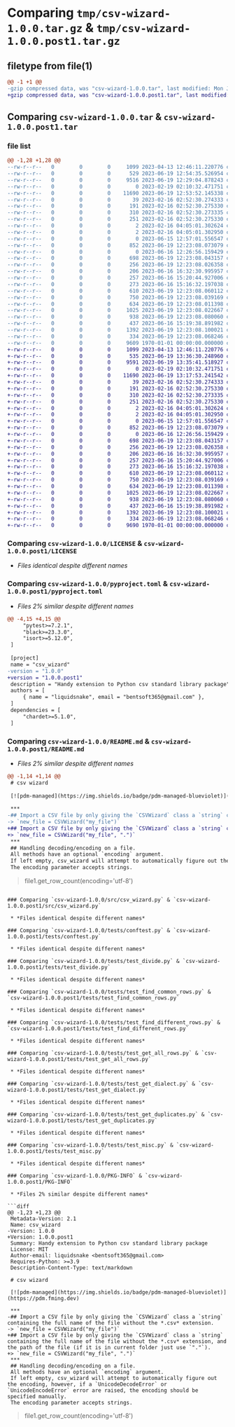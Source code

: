 # Comparing `tmp/csv-wizard-1.0.0.tar.gz` & `tmp/csv-wizard-1.0.0.post1.tar.gz`

## filetype from file(1)

```diff
@@ -1 +1 @@
-gzip compressed data, was "csv-wizard-1.0.0.tar", last modified: Mon Jun 19 13:02:30 2023, max compression
+gzip compressed data, was "csv-wizard-1.0.0.post1.tar", last modified: Mon Jun 19 13:37:52 2023, max compression
```

## Comparing `csv-wizard-1.0.0.tar` & `csv-wizard-1.0.0.post1.tar`

### file list

```diff
@@ -1,28 +1,28 @@
--rw-r--r--   0        0        0     1099 2023-04-13 12:46:11.220776 csv-wizard-1.0.0/LICENSE
--rw-r--r--   0        0        0      529 2023-06-19 12:54:35.526954 csv-wizard-1.0.0/pyproject.toml
--rw-r--r--   0        0        0     9516 2023-06-19 12:29:04.878243 csv-wizard-1.0.0/README.md
--rw-r--r--   0        0        0        0 2023-02-19 02:10:32.471751 csv-wizard-1.0.0/src/__init__.py
--rw-r--r--   0        0        0    11690 2023-06-19 12:53:52.145338 csv-wizard-1.0.0/src/csv_wizard.py
--rw-r--r--   0        0        0       39 2023-02-16 02:52:30.274333 csv-wizard-1.0.0/tests/.pytest_cache/.gitignore
--rw-r--r--   0        0        0      191 2023-02-16 02:52:30.275330 csv-wizard-1.0.0/tests/.pytest_cache/CACHEDIR.TAG
--rw-r--r--   0        0        0      310 2023-02-16 02:52:30.273335 csv-wizard-1.0.0/tests/.pytest_cache/README.md
--rw-r--r--   0        0        0      251 2023-02-16 02:52:30.275330 csv-wizard-1.0.0/tests/.pytest_cache/v/cache/lastfailed
--rw-r--r--   0        0        0        2 2023-02-16 04:05:01.302624 csv-wizard-1.0.0/tests/.pytest_cache/v/cache/nodeids
--rw-r--r--   0        0        0        2 2023-02-16 04:05:01.302950 csv-wizard-1.0.0/tests/.pytest_cache/v/cache/stepwise
--rw-r--r--   0        0        0        0 2023-06-15 12:57:01.556547 csv-wizard-1.0.0/tests/__init__.py
--rw-r--r--   0        0        0      852 2023-06-19 12:23:08.073079 csv-wizard-1.0.0/tests/conftest.py
--rw-r--r--   0        0        0        0 2023-06-16 12:26:56.159429 csv-wizard-1.0.0/tests/empty.csv
--rw-r--r--   0        0        0      698 2023-06-19 12:23:08.043157 csv-wizard-1.0.0/tests/test_divide.py
--rw-r--r--   0        0        0      256 2023-06-19 12:23:08.026358 csv-wizard-1.0.0/tests/test_encoding.py
--rw-r--r--   0        0        0      206 2023-06-16 16:32:30.995957 csv-wizard-1.0.0/tests/test_file_backup.csv
--rw-r--r--   0        0        0      257 2023-06-16 15:20:44.927006 csv-wizard-1.0.0/tests/test_file_diff.csv
--rw-r--r--   0        0        0      273 2023-06-16 15:16:32.197038 csv-wizard-1.0.0/tests/test_file_with_dups.csv
--rw-r--r--   0        0        0      610 2023-06-19 12:23:08.060112 csv-wizard-1.0.0/tests/test_find_common_rows.py
--rw-r--r--   0        0        0      750 2023-06-19 12:23:08.039169 csv-wizard-1.0.0/tests/test_find_different_rows.py
--rw-r--r--   0        0        0      634 2023-06-19 12:23:08.011398 csv-wizard-1.0.0/tests/test_get_all_rows.py
--rw-r--r--   0        0        0     1025 2023-06-19 12:23:08.022667 csv-wizard-1.0.0/tests/test_get_dialect.py
--rw-r--r--   0        0        0      938 2023-06-19 12:23:08.080060 csv-wizard-1.0.0/tests/test_get_duplicates.py
--rw-r--r--   0        0        0      437 2023-06-16 15:19:38.891982 csv-wizard-1.0.0/tests/test_get_headers.py
--rw-r--r--   0        0        0     1392 2023-06-19 12:23:08.100021 csv-wizard-1.0.0/tests/test_misc.py
--rw-r--r--   0        0        0      334 2023-06-19 12:23:08.068246 csv-wizard-1.0.0/tests/test_slice.py
--rw-r--r--   0        0        0     9609 1970-01-01 00:00:00.000000 csv-wizard-1.0.0/PKG-INFO
+-rw-r--r--   0        0        0     1099 2023-04-13 12:46:11.220776 csv-wizard-1.0.0.post1/LICENSE
+-rw-r--r--   0        0        0      535 2023-06-19 13:36:30.248960 csv-wizard-1.0.0.post1/pyproject.toml
+-rw-r--r--   0        0        0     9591 2023-06-19 13:35:41.518927 csv-wizard-1.0.0.post1/README.md
+-rw-r--r--   0        0        0        0 2023-02-19 02:10:32.471751 csv-wizard-1.0.0.post1/src/__init__.py
+-rw-r--r--   0        0        0    11690 2023-06-19 13:17:53.241542 csv-wizard-1.0.0.post1/src/csv_wizard.py
+-rw-r--r--   0        0        0       39 2023-02-16 02:52:30.274333 csv-wizard-1.0.0.post1/tests/.pytest_cache/.gitignore
+-rw-r--r--   0        0        0      191 2023-02-16 02:52:30.275330 csv-wizard-1.0.0.post1/tests/.pytest_cache/CACHEDIR.TAG
+-rw-r--r--   0        0        0      310 2023-02-16 02:52:30.273335 csv-wizard-1.0.0.post1/tests/.pytest_cache/README.md
+-rw-r--r--   0        0        0      251 2023-02-16 02:52:30.275330 csv-wizard-1.0.0.post1/tests/.pytest_cache/v/cache/lastfailed
+-rw-r--r--   0        0        0        2 2023-02-16 04:05:01.302624 csv-wizard-1.0.0.post1/tests/.pytest_cache/v/cache/nodeids
+-rw-r--r--   0        0        0        2 2023-02-16 04:05:01.302950 csv-wizard-1.0.0.post1/tests/.pytest_cache/v/cache/stepwise
+-rw-r--r--   0        0        0        0 2023-06-15 12:57:01.556547 csv-wizard-1.0.0.post1/tests/__init__.py
+-rw-r--r--   0        0        0      852 2023-06-19 12:23:08.073079 csv-wizard-1.0.0.post1/tests/conftest.py
+-rw-r--r--   0        0        0        0 2023-06-16 12:26:56.159429 csv-wizard-1.0.0.post1/tests/empty.csv
+-rw-r--r--   0        0        0      698 2023-06-19 12:23:08.043157 csv-wizard-1.0.0.post1/tests/test_divide.py
+-rw-r--r--   0        0        0      256 2023-06-19 12:23:08.026358 csv-wizard-1.0.0.post1/tests/test_encoding.py
+-rw-r--r--   0        0        0      206 2023-06-16 16:32:30.995957 csv-wizard-1.0.0.post1/tests/test_file_backup.csv
+-rw-r--r--   0        0        0      257 2023-06-16 15:20:44.927006 csv-wizard-1.0.0.post1/tests/test_file_diff.csv
+-rw-r--r--   0        0        0      273 2023-06-16 15:16:32.197038 csv-wizard-1.0.0.post1/tests/test_file_with_dups.csv
+-rw-r--r--   0        0        0      610 2023-06-19 12:23:08.060112 csv-wizard-1.0.0.post1/tests/test_find_common_rows.py
+-rw-r--r--   0        0        0      750 2023-06-19 12:23:08.039169 csv-wizard-1.0.0.post1/tests/test_find_different_rows.py
+-rw-r--r--   0        0        0      634 2023-06-19 12:23:08.011398 csv-wizard-1.0.0.post1/tests/test_get_all_rows.py
+-rw-r--r--   0        0        0     1025 2023-06-19 12:23:08.022667 csv-wizard-1.0.0.post1/tests/test_get_dialect.py
+-rw-r--r--   0        0        0      938 2023-06-19 12:23:08.080060 csv-wizard-1.0.0.post1/tests/test_get_duplicates.py
+-rw-r--r--   0        0        0      437 2023-06-16 15:19:38.891982 csv-wizard-1.0.0.post1/tests/test_get_headers.py
+-rw-r--r--   0        0        0     1392 2023-06-19 12:23:08.100021 csv-wizard-1.0.0.post1/tests/test_misc.py
+-rw-r--r--   0        0        0      334 2023-06-19 12:23:08.068246 csv-wizard-1.0.0.post1/tests/test_slice.py
+-rw-r--r--   0        0        0     9690 1970-01-01 00:00:00.000000 csv-wizard-1.0.0.post1/PKG-INFO
```

### Comparing `csv-wizard-1.0.0/LICENSE` & `csv-wizard-1.0.0.post1/LICENSE`

 * *Files identical despite different names*

### Comparing `csv-wizard-1.0.0/pyproject.toml` & `csv-wizard-1.0.0.post1/pyproject.toml`

 * *Files 2% similar despite different names*

```diff
@@ -4,15 +4,15 @@
     "pytest>=7.2.1",
     "black>=23.3.0",
     "isort>=5.12.0",
 ]
 
 [project]
 name = "csv_wizard"
-version = "1.0.0"
+version = "1.0.0.post1"
 description = "Handy extension to Python csv standard library package"
 authors = [
     { name = "liquidsnake", email = "bentsoft365@gmail.com" },
 ]
 dependencies = [
     "chardet>=5.1.0",
 ]
```

### Comparing `csv-wizard-1.0.0/README.md` & `csv-wizard-1.0.0.post1/README.md`

 * *Files 2% similar despite different names*

```diff
@@ -1,14 +1,14 @@
 # csv wizard
 
 [![pdm-managed](https://img.shields.io/badge/pdm-managed-blueviolet)](https://pdm.fming.dev)
 
 ***
-## Import a CSV file by only giving the `CSVWizard` class a `string` containing the full name of the file without the *.csv* extension.
-> `new_file = CSVWizard("my_file")`
+## Import a CSV file by only giving the `CSVWizard` class a `string` containing the full name of the file without the *.csv* extension, and the path of the file (if it is in current folder just use `"."`).
+> `new_file = CSVWizard("my_file", ".")`
 ***
 ## Handling decoding/encoding on a file.
 All methods have an optional `encoding` argument.
 If left empty, csv_wizard will attempt to automatically figure out the encoding, however, if a `UnicodeDecodeError` or `UnicodeEncodeError` error are raised, the encoding should be specified manually. 
 The encoding parameter accepts strings.
 ```
 > file1.get_row_count(encoding='utf-8')
```

### Comparing `csv-wizard-1.0.0/src/csv_wizard.py` & `csv-wizard-1.0.0.post1/src/csv_wizard.py`

 * *Files identical despite different names*

### Comparing `csv-wizard-1.0.0/tests/conftest.py` & `csv-wizard-1.0.0.post1/tests/conftest.py`

 * *Files identical despite different names*

### Comparing `csv-wizard-1.0.0/tests/test_divide.py` & `csv-wizard-1.0.0.post1/tests/test_divide.py`

 * *Files identical despite different names*

### Comparing `csv-wizard-1.0.0/tests/test_find_common_rows.py` & `csv-wizard-1.0.0.post1/tests/test_find_common_rows.py`

 * *Files identical despite different names*

### Comparing `csv-wizard-1.0.0/tests/test_find_different_rows.py` & `csv-wizard-1.0.0.post1/tests/test_find_different_rows.py`

 * *Files identical despite different names*

### Comparing `csv-wizard-1.0.0/tests/test_get_all_rows.py` & `csv-wizard-1.0.0.post1/tests/test_get_all_rows.py`

 * *Files identical despite different names*

### Comparing `csv-wizard-1.0.0/tests/test_get_dialect.py` & `csv-wizard-1.0.0.post1/tests/test_get_dialect.py`

 * *Files identical despite different names*

### Comparing `csv-wizard-1.0.0/tests/test_get_duplicates.py` & `csv-wizard-1.0.0.post1/tests/test_get_duplicates.py`

 * *Files identical despite different names*

### Comparing `csv-wizard-1.0.0/tests/test_misc.py` & `csv-wizard-1.0.0.post1/tests/test_misc.py`

 * *Files identical despite different names*

### Comparing `csv-wizard-1.0.0/PKG-INFO` & `csv-wizard-1.0.0.post1/PKG-INFO`

 * *Files 2% similar despite different names*

```diff
@@ -1,23 +1,23 @@
 Metadata-Version: 2.1
 Name: csv_wizard
-Version: 1.0.0
+Version: 1.0.0.post1
 Summary: Handy extension to Python csv standard library package
 License: MIT
 Author-email: liquidsnake <bentsoft365@gmail.com>
 Requires-Python: >=3.9
 Description-Content-Type: text/markdown
 
 # csv wizard
 
 [![pdm-managed](https://img.shields.io/badge/pdm-managed-blueviolet)](https://pdm.fming.dev)
 
 ***
-## Import a CSV file by only giving the `CSVWizard` class a `string` containing the full name of the file without the *.csv* extension.
-> `new_file = CSVWizard("my_file")`
+## Import a CSV file by only giving the `CSVWizard` class a `string` containing the full name of the file without the *.csv* extension, and the path of the file (if it is in current folder just use `"."`).
+> `new_file = CSVWizard("my_file", ".")`
 ***
 ## Handling decoding/encoding on a file.
 All methods have an optional `encoding` argument.
 If left empty, csv_wizard will attempt to automatically figure out the encoding, however, if a `UnicodeDecodeError` or `UnicodeEncodeError` error are raised, the encoding should be specified manually. 
 The encoding parameter accepts strings.
 ```
 > file1.get_row_count(encoding='utf-8')
```


